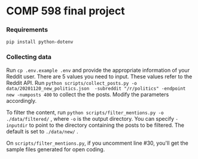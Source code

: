 # COMP 598 final project



### Requirements
`pip install python-dotenv`

### Collecting data

Run `cp .env.example .env` and provide the appropriate information of your Reddit user.
There are 5 values you need to input. These values refer to the Reddit API.
Run `python scripts/collect_posts.py -o data/20201120_new_politics.json  -subreddit "/r/politics" -endpoint new -numposts 400` to collect the the posts. Modify the parameters accordingly.

<!-- python scripts/collect_posts.py -o data/20201104_politics.json "/r/politics" -->

To filter the content, run `python scripts/filter_mentions.py -o ./data/filtered/` , where `-o` is the output directory. You can specify `-inputdir` to point to the directory containing the posts to be filtered. The default is set to `./data/new/` .

On `scripts/filter_mentions.py`, if you uncomment line #30, you'll get the sample files generated for open coding. 
